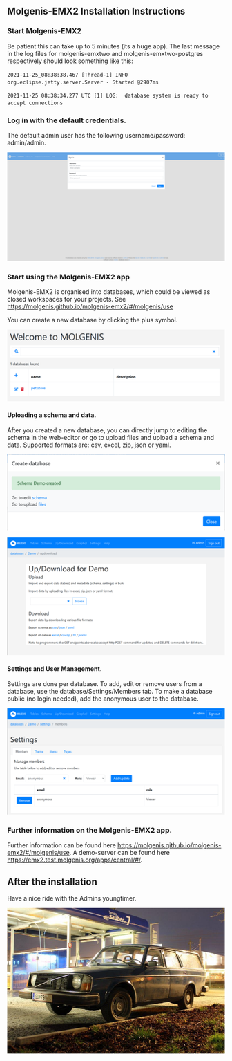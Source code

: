 ## Molgenis-EMX2 Installation Instructions 

### Start Molgenis-EMX2

Be patient this can take up to 5 minutes (its a huge app). The last message in the log files for molgenis-emxtwo and molgenis-emxtwo-postgres respectively should look something like this:

`2021-11-25_08:38:38.467 [Thread-1] INFO  org.eclipse.jetty.server.Server - Started @2907ms`

`2021-11-25 08:38:34.277 UTC [1] LOG:  database system is ready to accept connections`

### Log in with the default credentials. 
The default admin user has the following username/password: admin/admin.

![Screenshot01](assets/install-screen-01.png)



### Start using the Molgenis-EMX2 app
Molgenis-EMX2 is organised into databases, which could be viewed as closed workspaces for your projects.
See https://molgenis.github.io/molgenis-emx2/#/molgenis/use

You can create a new database by clicking the plus symbol. 

![Screenshot02](assets/install-screen-02.png)



#### Uploading a schema and data.
After you created a new database, you can directly jump to editing the schema in the web-editor or go to upload files and upload a schema and data. 
Supported formats are: csv, excel, zip, json or yaml.

![Screenshot03](assets/install-screen-03.png)

![Screenshot03](assets/install-screen-04.png)

#### Settings and User Management.
Settings are done per database. 
To add, edit or remove users from a database, use the database/Settings/Members tab. 
To make a database public (no login needed), add the anonymous user to the database.


![Screenshot03](assets/install-screen-05.png)

### Further information on the Molgenis-EMX2 app.
Further information can be found here https://molgenis.github.io/molgenis-emx2/#/molgenis/use.
A demo-server can be found here https://emx2.test.molgenis.org/apps/central/#/.

## After the installation
Have a nice ride with the Admins youngtimer.

![FINAL](assets/install-screen-final.jpg)
